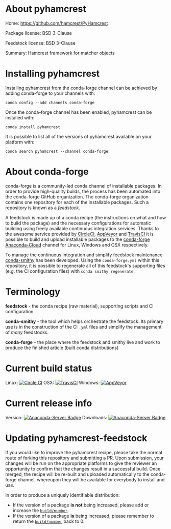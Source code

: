 About pyhamcrest
================

Home: https://github.com/hamcrest/PyHamcrest

Package license: BSD 3-Clause

Feedstock license: BSD 3-Clause

Summary: Hamcrest framework for matcher objects



Installing pyhamcrest
=====================

Installing pyhamcrest from the conda-forge channel can be achieved by adding conda-forge to your channels with:

```
conda config --add channels conda-forge
```

Once the conda-forge channel has been enabled, pyhamcrest can be installed with:

```
conda install pyhamcrest
```

It is possible to list all of the versions of pyhamcrest available on your platform with:

```
conda search pyhamcrest --channel conda-forge
```


About conda-forge
=================

conda-forge is a community-led conda channel of installable packages.
In order to provide high-quality builds, the process has been automated into the
conda-forge GitHub organization. The conda-forge organization contains one repository 
for each of the installable packages. Such a repository is known as a *feedstock*.

A feedstock is made up of a conda recipe (the instructions on what and how to build
the package) and the necessary configurations for automatic building using freely
available continuous integration services. Thanks to the awesome service provided by
[CircleCI](https://circleci.com/), [AppVeyor](http://www.appveyor.com/)
and [TravisCI](https://travis-ci.org/) it is possible to build and upload installable
packages to the [conda-forge](https://anaconda.org/conda-forge)
[Anaconda-Cloud](http://docs.anaconda.org/) channel for Linux, Windows and OSX respectively.

To manage the continuous integration and simplify feedstock maintenance
[conda-smithy](http://github.com/conda-forge/conda-smithy) has been developed.
Using the ``conda-forge.yml`` within this repository, it is possible to regenerate all of
this feedstock's supporting files (e.g. the CI configuration files) with ``conda smithy regenerate``.


Terminology
===========

**feedstock** - the conda recipe (raw material), supporting scripts and CI configuration.

**conda-smithy** - the tool which helps orchestrate the feedstock.
                   Its primary use is in the construction of the CI ``.yml`` files
                   and simplify the management of *many* feedstocks.

**conda-forge** - the place where the feedstock and smithy live and work to
                  produce the finished article (built conda distributions)

Current build status
====================

Linux: [![Circle CI](https://circleci.com/gh/conda-forge/pyhamcrest-feedstock.svg?style=svg)](https://circleci.com/gh/conda-forge/pyhamcrest-feedstock)
OSX: [![TravisCI](https://travis-ci.org/conda-forge/pyhamcrest-feedstock.svg?branch=master)](https://travis-ci.org/conda-forge/pyhamcrest-feedstock) 
Windows: [![AppVeyor](https://ci.appveyor.com/api/projects/status/github/conda-forge/pyhamcrest-feedstock?svg=True)](https://ci.appveyor.com/project/conda-forge/pyhamcrest-feedstock/branch/master)

Current release info
====================
Version: [![Anaconda-Server Badge](https://anaconda.org/conda-forge/pyhamcrest/badges/version.svg)](https://anaconda.org/conda-forge/pyhamcrest)
Downloads: [![Anaconda-Server Badge](https://anaconda.org/conda-forge/pyhamcrest/badges/downloads.svg)](https://anaconda.org/conda-forge/pyhamcrest)


Updating pyhamcrest-feedstock
=============================

If you would like to improve the pyhamcrest recipe, please take the normal
route of forking this repository and submitting a PR. Upon submission, your changes will
be run on the appropriate platforms to give the reviewer an opportunity to confirm that the
changes result in a successful build. Once merged, the recipe will be re-built and uploaded
automatically to the conda-forge channel, whereupon they will be available for everybody to
install and use.

In order to produce a uniquely identifiable distribution:
 * If the version of a package **is not** being increased, please add or increase
   the [``build/number``](http://conda.pydata.org/docs/building/meta-yaml.html#build-number-and-string). 
 * If the version of a package **is** being increased, please remember to return
   the [``build/number``](http://conda.pydata.org/docs/building/meta-yaml.html#build-number-and-string)
   back to 0.
